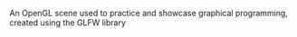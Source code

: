 An OpenGL scene used to practice and showcase graphical programming, created using the GLFW library
